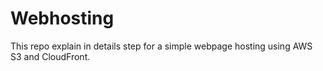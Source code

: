 # Webhosting
This repo explain in details step for a simple webpage hosting using AWS S3 and CloudFront. 
